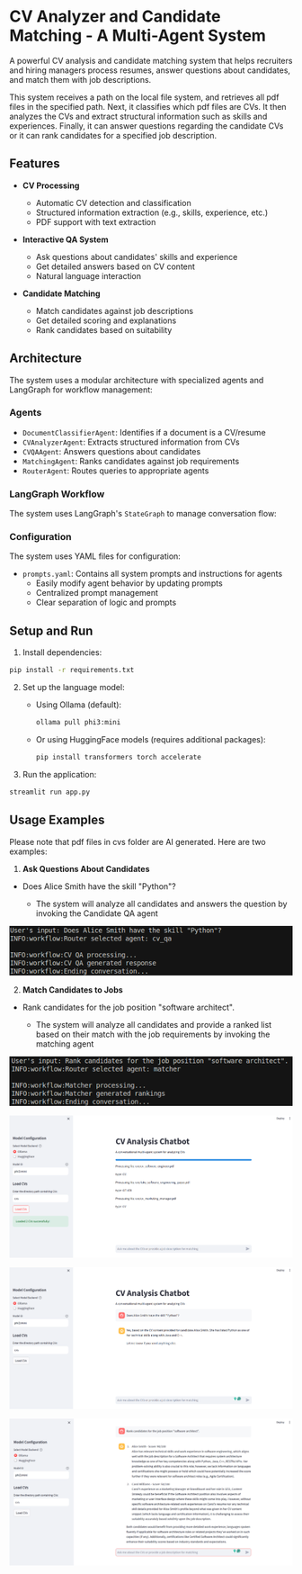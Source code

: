 # CV Analyzer and Candidate Matching - A Multi-Agent System

A powerful CV analysis and candidate matching system that helps recruiters and hiring managers process resumes, answer questions about candidates, and match them with job descriptions. 

This system receives a path on the local file system, and retrieves all pdf files in the specified path. Next, it classifies which pdf files are CVs. It then analyzes the CVs and extract structural information such as skills and experiences. Finally, it can answer questions regarding the candidate CVs or it can rank candidates for a specified job description. 

## Features

- **CV Processing**
  - Automatic CV detection and classification
  - Structured information extraction (e.g., skills, experience, etc.)
  - PDF support with text extraction

- **Interactive QA System**
  - Ask questions about candidates' skills and experience
  - Get detailed answers based on CV content
  - Natural language interaction

- **Candidate Matching**
  - Match candidates against job descriptions
  - Get detailed scoring and explanations
  - Rank candidates based on suitability


## Architecture

The system uses a modular architecture with specialized agents and LangGraph for workflow management:

### Agents
- `DocumentClassifierAgent`: Identifies if a document is a CV/resume
- `CVAnalyzerAgent`: Extracts structured information from CVs
- `CVQAAgent`: Answers questions about candidates
- `MatchingAgent`: Ranks candidates against job requirements
- `RouterAgent`: Routes queries to appropriate agents

### LangGraph Workflow
The system uses LangGraph's `StateGraph` to manage conversation flow:


### Configuration

The system uses YAML files for configuration:

- `prompts.yaml`: Contains all system prompts and instructions for agents
  - Easily modify agent behavior by updating prompts
  - Centralized prompt management
  - Clear separation of logic and prompts

## Setup and Run

1. Install dependencies:
```bash
pip install -r requirements.txt
```

2. Set up the language model:
   - Using Ollama (default):
     ```bash
     ollama pull phi3:mini
     ```
   - Or using HuggingFace models (requires additional packages):
     ```bash
     pip install transformers torch accelerate
     ```

3. Run the application:
```bash
streamlit run app.py
```


## Usage Examples

Please note that pdf files in cvs folder are AI generated. Here are two examples:

1. **Ask Questions About Candidates**
- Does Alice Smith have the skill "Python"?


    - The system will analyze all candidates and answers the question by invoking the Candidate QA agent

![Question about candidate skills](demo_images/q1.png)



2. **Match Candidates to Jobs**
- Rank candidates for the job position "software architect".


  - The system will analyze all candidates and provide a ranked list based on their match with the job requirements by invoking the matching agent


![Matching candidates to job requirements](demo_images/q2.png)



![Loading CVs](demo_images/1.png)

![Question about candidate skills](demo_images/2.png)


![Matching candidates to job requirements](demo_images/3.png)
